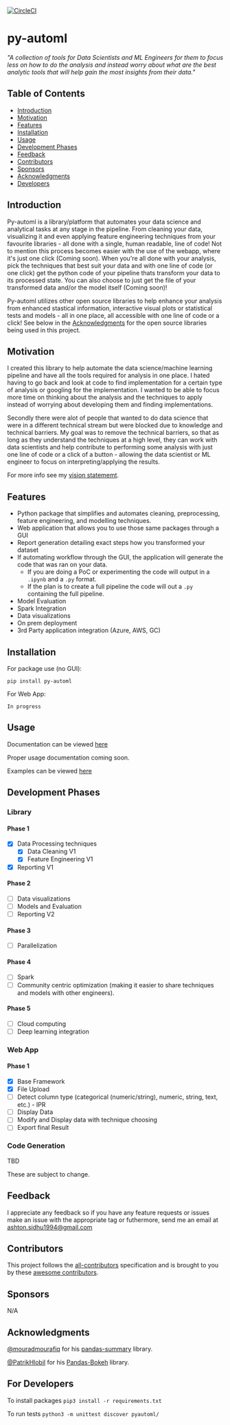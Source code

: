 [![CircleCI](https://circleci.com/gh/Ashton-Sidhu/py-automl/tree/develop.svg?style=svg)](https://circleci.com/gh/Ashton-Sidhu/py-automl/tree/develop)

# py-automl

<i>"A collection of tools for Data Scientists and ML Engineers for them to focus less on how to do the analysis and instead worry about what are the best analytic tools that will help gain the most insights from their data."</i>

<!-- START doctoc generated TOC please keep comment here to allow auto update -->
<!-- DON'T EDIT THIS SECTION, INSTEAD RE-RUN doctoc TO UPDATE -->
## Table of Contents

- [Introduction](#introduction)
- [Motivation](#motivation)
- [Features](#features)
- [Installation](#installation)
- [Usage](#usage)
- [Development Phases](#development-phases)
- [Feedback](#feedback)
- [Contributors](#contributors)
- [Sponsors](#sponsors)
- [Acknowledgments](#acknowledgments)
- [Developers](#for-developers)

<!-- END doctoc generated TOC please keep comment here to allow auto update -->

## Introduction

Py-automl is a library/platform that automates your data science and analytical tasks at any stage in the pipeline. From cleaning your data, visualizing it and even applying feature engineering techniques from your favourite libraries - all done with a single, human readable, line of code! Not to mention this process becomes easier with the use of the webapp, where it's just one click (Coming soon). When you're all done with your analysis, pick the techniques that best suit your data and with one line of code (or one click) get the python code of your pipeline thats transform your data to its processed state. You can also choose to just get the file of your transformed data and/or the model itself (Coming soon)!

Py-automl utilizes other open source libraries to help enhance your analysis from enhanced stastical information, interactive visual plots or statistical tests and models - all in one place, all accessible with one line of code or a click! See below in the [Acknowledgments](#acknowledgments) for the open source libraries being used in this project.

## Motivation

I created this library to help automate the data science/machine learning pipeline and have all the tools required for analysis in one place. I hated having to go back and look at code to find implementation for a certain type of analysis or googling for the implementation. I wanted to be able to focus more time on thinking about the analysis and the techniques to apply instead of worrying about developing them and finding implementations. 

Secondly there were alot of people that wanted to do data science that were in a different technical stream but were blocked due to knowledge and technical barriers. My goal was to remove the technical barriers, so that as long as they understand the techniques at a high level, they can work with data scientists and help contribute to performing some analysis with just one line of code or a click of a button - allowing the data scientist or ML engineer to focus on interpreting/applying the results.

For more info see my [vision statememt](https://github.com/Ashton-Sidhu/py-automl/blob/develop/VISION.md).

## Features
- Python package that simplifies and automates cleaning, preprocessing, feature engineering, and modelling techniques.
- Web application that allows you to use those same packages through a GUI
- Report generation detailing exact steps how you transformed your dataset
- If automating workflow through the GUI, the application will generate the code that was ran on your data.
  - If you are doing a PoC or experimenting the code will output in a `.ipynb` and a `.py` format.
  - If the plan is to create a full pipeline the code will out a `.py` containing the full pipeline.
- Model Evaluation
- Spark Integration
- Data visualizations
- On prem deployment
- 3rd Party application integration (Azure, AWS, GC)

## Installation

For package use (no GUI): 

`pip install py-automl`

For Web App:

`In progress`

## Usage

Documentation can be viewed [here](https://py-automl.readthedocs.io/en/latest/py-modindex.html)

Proper usage documentation coming soon.

Examples can be viewed [here](https://github.com/Ashton-Sidhu/py-automl/tree/develop/examples)

## Development Phases

### Library
#### Phase 1
  - [x]	Data Processing techniques
    - [x] Data Cleaning V1
    - [x] Feature Engineering V1
  - [x]	Reporting V1

#### Phase 2
  - [ ]	Data visualizations
  - [ ]	Models and Evaluation
  - [ ]	Reporting V2

#### Phase 3
  - [ ] Parallelization

#### Phase 4
  - [ ]	Spark
  - [ ]	Community centric optimization (making it easier to share techniques and models with other engineers).
    
#### Phase 5
  - [ ]	Cloud computing
  - [ ]	Deep learning integration
  
### Web App

#### Phase 1
  - [x] Base Framework
  - [x] File Upload
  - [ ] Detect column type (categorical (numeric/string), numeric, string, text, etc.) - IPR
  - [ ] Display Data
  - [ ] Modify and Display data with technique choosing
  - [ ] Export final Result
  
### Code Generation

TBD

These are subject to change.

## Feedback

I appreciate any feedback so if you have any feature requests or issues make an issue with the appropriate tag or futhermore, send me an email at ashton.sidhu1994@gmail.com

## Contributors

This project follows the [all-contributors](https://github.com/kentcdodds/all-contributors) specification and is brought to you by these [awesome contributors](./CONTRIBUTORS.md).

## Sponsors

N/A

## Acknowledgments

[@mouradmourafiq](https://github.com/mouradmourafiq) for his [pandas-summary](https://github.com/mouradmourafiq/pandas-summary) library.

[@PatrikHlobil](https://github.com/PatrikHlobil) for his [Pandas-Bokeh](https://github.com/PatrikHlobil/Pandas-Bokeh) library.

## For Developers

To install packages `pip3 install -r requirements.txt`

To run tests `python3 -m unittest discover pyautoml/`
